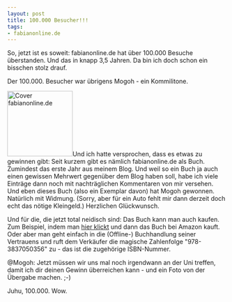 ```yaml
--- 
layout: post
title: 100.000 Besucher!!!
tags: 
- fabianonline.de
---
```

So, jetzt ist es soweit: fabianonline.de hat über 100.000 Besuche überstanden. Und das in knapp 3,5 Jahren. Da bin ich doch schon ein bisschen stolz drauf.

Der 100.000. Besucher war übrigens Mogoh - ein Kommilitone.

<a href="http://blog.fabianonline.de/wp-content/uploads/2009/06/cover-front-klein.png"><img src="http://blog.fabianonline.de/wp-content/uploads/2009/06/cover-front-klein-150x150.png" alt="Cover fabianonline.de" title="Cover fabianonline.de" width="150" height="150" class="alignleft size-thumbnail wp-image-337" /></a>Und ich hatte versprochen, dass es etwas zu gewinnen gibt: Seit kurzem gibt es nämlich fabianonline.de als Buch. Zumindest das erste Jahr aus meinem Blog. Und weil so ein Buch ja auch einen gewissen Mehrwert gegenüber dem Blog haben soll, habe ich viele Einträge dann noch mit nachträglichen Kommentaren von mir versehen.
Und eben dieses Buch (also ein Exemplar davon) hat Mogoh gewonnen. Natürlich mit Widmung. (Sorry, aber für ein Auto fehlt mir dann derzeit doch echt das nötige Kleingeld.) Herzlichen Glückwunsch.

Und für die, die jetzt total neidisch sind: Das Buch kann man auch kaufen. Zum Beispiel, indem man <a href="http://www.amazon.de/fabianonline-erste-Jahr-Fabian-Schlenz/dp/3837050351/ref=sr_1_1?ie=UTF8&s=books&qid=1243963309&sr=8-1">hier klickt</a> und dann das Buch bei Amazon kauft. Oder aber man geht einfach in die (Offline-) Buchhandlung seiner Vertrauens und ruft dem Verkäufer die magische Zahlenfolge "978-3837050356" zu - das ist die zugehörige ISBN-Nummer.

@Mogoh: Jetzt müssen wir uns mal noch irgendwann an der Uni treffen, damit ich dir deinen Gewinn überreichen kann - und ein Foto von der Übergabe machen. ;-) 



Juhu, 100.000. Wow.

